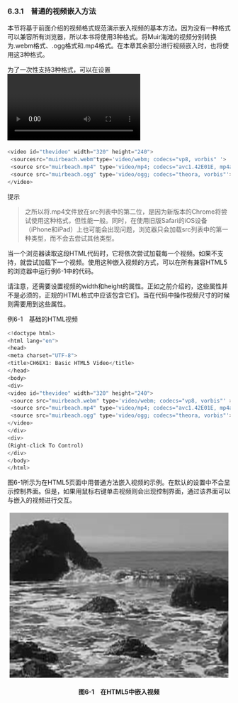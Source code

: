 ### 6.3.1　普通的视频嵌入方法

本节将基于前面介绍的视频格式规范演示嵌入视频的基本方法。因为没有一种格式可以兼容所有浏览器，所以本书将使用3种格式。将Muir海滩的视频分别转换为.webm格式、.ogg格式和.mp4格式。在本章其余部分进行视频嵌入时，也将使用这3种格式。

为了一次性支持3种格式，可以在设置<video>标签的src属性时使用一个变通的方法，即在HTML页面中设置3种不同格式的视频，而不是一种。为此，需要在<video>标签中加入<source>标签。

```javascript
<video id="thevideo" width="320" height="240">
 <sourcesrc="muirbeach.webm"type='video/webm; codecs="vp8, vorbis" '>
 <source src="muirbeach.mp4" type='video/mp4; codecs="avc1.42E01E, mp4a.40.2"' > 
 <source src="muirbeach.ogg" type='video/ogg; codecs="theora, vorbis"'>
</video>
```

提示

> 之所以将.mp4文件放在src列表中的第二位，是因为新版本的Chrome将尝试使用这种格式，但性能一般。同时，在使用旧版Safari的iOS设备（iPhone和iPad）上也可能会出现问题，浏览器只会加载src列表中的第一种类型，而不会去尝试其他类型。

当一个浏览器读取这段HTML代码时，它将依次尝试加载每一个视频。如果不支持，就尝试加载下一个视频。使用这种嵌入视频的方式，可以在所有兼容HTML5的浏览器中运行例6-1中的代码。

请注意，还需要设置视频的width和height的属性。正如之前介绍的，这些属性并不是必须的，正规的HTML格式中应该包含它们。当在代码中操作视频尺寸的时候则需要用到这些属性。

例6-1　基础的HTML视频

```javascript
<!doctype html>
<html lang="en">
<head>
<meta charset="UTF-8">
<title>CH6EX1: Basic HTML5 Video</title>
</head>
<body>
<div>
<video id="thevideo" width="320" height="240">
 <source src="muirbeach.webm" type='video/webm; codecs="vp8, vorbis"' >
 <source src="muirbeach.mp4" type='video/mp4; codecs="avc1.42E01E, mp4a.40.2"' >
 <source src="muirbeach.ogg" type='video/ogg; codecs="theora, vorbis"'>
</video>
</div>
<div>
(Right-click To Control)
</div>
</body>
</html>
```

图6-1所示为在HTML5页面中用普通方法嵌入视频的示例。在默认的设置中不会显示控制界面。但是，如果用鼠标右键单击视频则会出现控制界面，通过该界面可以与嵌入的视频进行交互。

![107.png](../images/107.png)
<center class="my_markdown"><b class="my_markdown">图6-1　在HTML5中嵌入视频</b></center>

